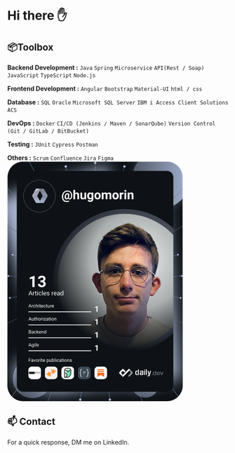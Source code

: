 # Hi there ✋

## 📦Toolbox
   **Backend Development :** `Java` `Spring` `Microservice` `API(Rest / Soap)` `JavaScript` `TypeScript` `Node.js` 
   
   **Frontend Development :** `Angular` `Bootstrap` `Material-UI` `html / css`
   
   **Database :** `SQL` `Oracle` `Microsoft SQL Server` `IBM i Access Client Solutions ACS`
   
   **DevOps :** `Docker` `CI/CD (Jenkins / Maven / SonarQube)` `Version Control (Git / GitLab / BitBucket)`
   
   **Testing :** `JUnit` `Cypress` `Postman` 
   
   **Others :**  `Scrum` `Confluence` `Jira` `Figma`
   <a href="https://app.daily.dev/hugomorin"><img src="https://github.com/GOHU6/GOHU6/blob/master/devcard.svg" width="400" alt="Hugo MORIN's Dev Card"/></a>
  
## 📫 Contact
  For a quick response, DM me on LinkedIn.
<!--
**GOHU6/GOHU6** is a ✨ _special_ ✨ repository because its `README.md` (this file) appears on your GitHub profile.

Here are some ideas to get you started:

- 🔭 I’m currently working on ...
- 🌱 I’m currently learning ...
- 👯 I’m looking to collaborate on ...
- 🤔 I’m looking for help with ...
- 💬 Ask me about ...
- 📫 How to reach me: ...
- 😄 Pronouns: ...
- ⚡ Fun fact: ...
-->
